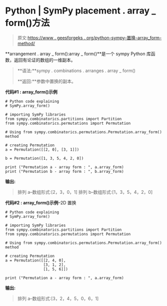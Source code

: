 # Python | SymPy placement . array _ form()方法

> 原文:[https://www . geesforgeks . org/python-sympy-置换-array_form-method/](https://www.geeksforgeeks.org/python-sympy-permutation-array_form-method/)

 **arrangement . array _ form():array _ form()**是一个 sympy Python 库函数，返回有论证的数组的一维副本。

> **语法:**sympy . combinations . arranges . array _ form()
> 
> **返回:**参数中置换的副本。

**代码#1 : array_form()示例**

```
# Python code explaining
# SymPy.array_form()

# importing SymPy libraries
from sympy.combinatorics.partitions import Partition
from sympy.combinatorics.permutations import Permutation

# Using from sympy.combinatorics.permutations.Permutation.array_form() method 

# creating Permutation
a = Permutation([[2, 0], [3, 1]])

b = Permutation([1, 3, 5, 4, 2, 0])

print ("Permutation a - array form : ", a.array_form)
print ("Permutation b - array form : ", b.array_form)
```

**输出:**

> 排列 a–数组形式:[2，3，0，1]
> 排列 b–数组形式:[1，3，5，4，2，0]

**代码#2 : array_form()示例**–2D 置换

```
# Python code explaining
# SymPy.array_form()

# importing SymPy libraries
from sympy.combinatorics.partitions import Partition
from sympy.combinatorics.permutations import Permutation

# Using from sympy.combinatorics.permutations.Permutation.array_form() method 

# creating Permutation
a = Permutation([[2, 4, 0], 
                 [3, 1, 2],
                 [1, 5, 6]])

print ("Permutation a - array form : ", a.array_form)
```

**输出:**

> 排列 a–数组形式:[3，2，4，5，0，6，1]
